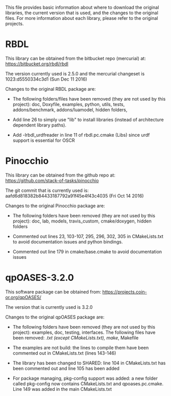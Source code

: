 This file provides basic information about where to download the original
libraries, the current version that is used, and the changes to the original
files. For more information about each library, please refer to the original
projects.


RBDL
====

This library can be obtained from the bitbucket repo (mercurial) at:
     https://bitbucket.org/rbdl/rbdl

The version currently used is 2.5.0 and the mercurial changeset is
    1023:d5550334c3d1 (Sun Dec 11 2016)

Changes to the original RBDL package are:

  + The following folders/files have been removed (they are not used by this
    project): doc, Doxyfile, examples, python, utils, tests, addons/benchmark,
    addons/luamodel, hidden folders,

  + Add line 26 to simply use "lib" to install libraries (instead of
    architecture dependent library paths).

  + Add -lrbdl_urdfreader in line 11 of rbdl.pc.cmake (Libs) since urdf support
    is essential for OSCR

Pinocchio
=========

This library can be obtained from the github repo at:
     https://github.com/stack-of-tasks/pinocchio

The git commit that is currently used is:
    aafd6d818382b84433187792a91f45e4f43c4035 (Fri Oct 14 2016)

Changes to the original Pinocchio package are:

  + The following folders have been removed (they are not used by this
    project): doc, lab, models, travis_custom, cmake/doxygen, hidden folders

  + Commented out lines 23, 103-107, 295, 296, 302, 305 in CMakeLists.txt to
    avoid documentation issues and python bindings.

  + Commented out line 179 in cmake/base.cmake to avoid documentation issues

qpOASES-3.2.0
=============

This software package can be obtained from:
    https://projects.coin-or.org/qpOASES/

The version that is currently used is 3.2.0

Changes to the original qpOASES package are:

  + The following folders have been removed (they are not used by this
    project): examples, doc, testing, interfaces. The following files have been
    removed: *.txt (except CMakeLists.txt), make*, Makefile

  + The examples are not build: the lines to compile them have been commented
    out in CMakeLists.txt (lines 143-146)

  + The library has been changed to SHARED: line 104 in CMakeLists.txt has been
    commented out and line 105 has been added

  + For package managing, pkg-config support was added: a new folder called
    pkg-config now contains CMakeLists.txt and qpoases.pc.cmake. Line 149 was
    added in the main CMakeLists.txt
